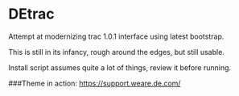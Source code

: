 DEtrac
======

Attempt at modernizing trac 1.0.1 interface using latest bootstrap.

This is still in its infancy, rough around the edges, but still usable.

Install script assumes quite a lot of things, review it before running.

###Theme in action: https://support.weare.de.com/

